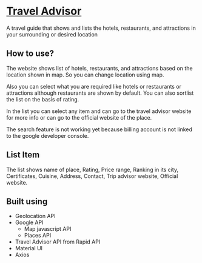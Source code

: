 # [Travel Advisor](https://ayush7801.github.io/travel_advisor/)
A travel guide that shows and lists the hotels, restaurants, and attractions in your surrounding or desired location

## How to use?
The website shows list of hotels, restaurants, and attractions based on the location shown in map.
So you can change location using map.

Also you can select what you are required like hotels or restaurants or attractions although restaurants are shown by default.
You can also sortlist the list on the basis of rating.

In the list you can select any item and can go to the travel advisor website for more info or can go to the official website of the place.

The search feature is not working yet because billing account is not linked to the google developer console. 

## List Item
The list shows name of place, Rating, Price range, Ranking in its city, Certificates, Cuisine, Address, Contact, Trip advisor website, Official website.

## Built using
- Geolocation API 
- Google API 
  - Map javascript API
  - Places API
- Travel Advisor API from Rapid API
- Material UI
- Axios  
